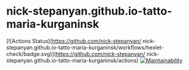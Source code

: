 # nick-stepanyan.github.io-tatto-maria-kurganinsk
[![Actions Status](https://github.com/nick-stepanyan/
nick-stepanyan.github.io-tatto-maria-kurganinsk/workflows/hexlet-check/badge.svg)](https://github.com/nick-stepanyan/
nick-stepanyan.github.io-tatto-maria-kurganinsk/actions)
[![Maintainability](https://api.codeclimate.com/v1/badges/d1a8236e5c6d725b2e5d/maintainability)](https://codeclimate.com/github/nick-stepanyan/frontend-project-lvl1/maintainability)
